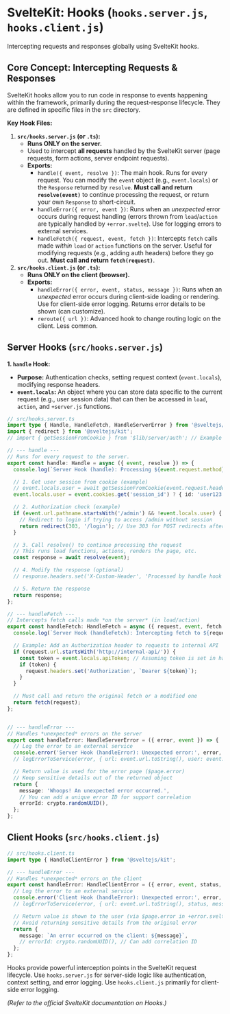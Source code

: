 # SvelteKit: Hooks (`hooks.server.js`, `hooks.client.js`)

Intercepting requests and responses globally using SvelteKit hooks.

## Core Concept: Intercepting Requests & Responses

SvelteKit hooks allow you to run code in response to events happening within the framework, primarily during the request-response lifecycle. They are defined in specific files in the `src` directory.

**Key Hook Files:**

1.  **`src/hooks.server.js` (or `.ts`):**
    *   **Runs ONLY on the server.**
    *   Used to intercept **all requests** handled by the SvelteKit server (page requests, form actions, server endpoint requests).
    *   **Exports:**
        *   `handle({ event, resolve })`: The main hook. Runs for every request. You can modify the `event` object (e.g., `event.locals`) or the `Response` returned by `resolve`. **Must call and return `resolve(event)`** to continue processing the request, or return your own `Response` to short-circuit.
        *   `handleError({ error, event })`: Runs when an *unexpected* error occurs during request handling (errors thrown from `load`/`action` are typically handled by `+error.svelte`). Use for logging errors to external services.
        *   `handleFetch({ request, event, fetch })`: Intercepts `fetch` calls made *within* `load` or `action` functions on the server. Useful for modifying requests (e.g., adding auth headers) before they go out. **Must call and return `fetch(request)`**.
2.  **`src/hooks.client.js` (or `.ts`):**
    *   **Runs ONLY on the client (browser).**
    *   **Exports:**
        *   `handleError({ error, event, status, message })`: Runs when an *unexpected* error occurs during client-side loading or rendering. Use for client-side error logging. Returns error details to be shown (can customize).
        *   `reroute({ url })`: Advanced hook to change routing logic on the client. Less common.

## Server Hooks (`src/hooks.server.js`)

**1. `handle` Hook:**

*   **Purpose:** Authentication checks, setting request context (`event.locals`), modifying response headers.
*   **`event.locals`:** An object where you can store data specific to the current request (e.g., user session data) that can then be accessed in `load`, `action`, and `+server.js` functions.

```typescript
// src/hooks.server.ts
import type { Handle, HandleFetch, HandleServerError } from '@sveltejs/kit';
import { redirect } from '@sveltejs/kit';
// import { getSessionFromCookie } from '$lib/server/auth'; // Example auth helper

// --- handle ---
// Runs for every request to the server.
export const handle: Handle = async ({ event, resolve }) => {
  console.log(`Server Hook (handle): Processing ${event.request.method} ${event.url.pathname}`);

  // 1. Get user session from cookie (example)
  // event.locals.user = await getSessionFromCookie(event.request.headers.get('cookie'));
  event.locals.user = event.cookies.get('session_id') ? { id: 'user123', name: 'Alice' } : null; // Placeholder

  // 2. Authorization check (example)
  if (event.url.pathname.startsWith('/admin') && !event.locals.user) {
    // Redirect to login if trying to access /admin without session
    return redirect(303, '/login'); // Use 303 for POST redirects after login
  }

  // 3. Call resolve() to continue processing the request
  // This runs load functions, actions, renders the page, etc.
  const response = await resolve(event);

  // 4. Modify the response (optional)
  // response.headers.set('X-Custom-Header', 'Processed by handle hook');

  // 5. Return the response
  return response;
};

// --- handleFetch ---
// Intercepts fetch calls made *on the server* (in load/action)
export const handleFetch: HandleFetch = async ({ request, event, fetch }) => {
  console.log(`Server Hook (handleFetch): Intercepting fetch to ${request.url}`);

  // Example: Add an Authorization header to requests to internal API
  if (request.url.startsWith('http://internal-api/')) {
    const token = event.locals.apiToken; // Assuming token is set in handle
    if (token) {
      request.headers.set('Authorization', `Bearer ${token}`);
    }
  }

  // Must call and return the original fetch or a modified one
  return fetch(request);
};


// --- handleError ---
// Handles *unexpected* errors on the server
export const handleError: HandleServerError = ({ error, event }) => {
  // Log the error to an external service
  console.error('Server Hook (handleError): Unexpected error:', error, 'Event:', event);
  // logErrorToService(error, { url: event.url.toString(), user: event.locals.user });

  // Return value is used for the error page ($page.error)
  // Keep sensitive details out of the returned object
  return {
    message: 'Whoops! An unexpected error occurred.',
    // You can add a unique error ID for support correlation
    errorId: crypto.randomUUID(),
  };
};
```

## Client Hooks (`src/hooks.client.js`)

```typescript
// src/hooks.client.ts
import type { HandleClientError } from '@sveltejs/kit';

// --- handleError ---
// Handles *unexpected* errors on the client
export const handleError: HandleClientError = ({ error, event, status, message }) => {
  // Log the error to an external service
  console.error('Client Hook (handleError): Unexpected error:', error, 'Event:', event);
  // logErrorToService(error, { url: event.url.toString(), status, message });

  // Return value is shown to the user (via $page.error in +error.svelte)
  // Avoid returning sensitive details from the original error
  return {
    message: `An error occurred on the client: ${message}`,
    // errorId: crypto.randomUUID(), // Can add correlation ID
  };
};
```

Hooks provide powerful interception points in the SvelteKit request lifecycle. Use `hooks.server.js` for server-side logic like authentication, context setting, and error logging. Use `hooks.client.js` primarily for client-side error logging.

*(Refer to the official SvelteKit documentation on Hooks.)*